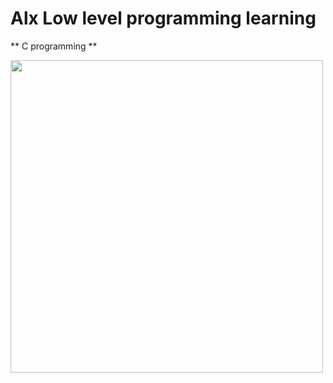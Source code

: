 # Alx Low level programming learning

** C programming **

<img width=500 src="https://gyanchautari.com/wp-content/uploads/2021/07/Intruduction-and-Feature-of-C-Programming.png"/>
